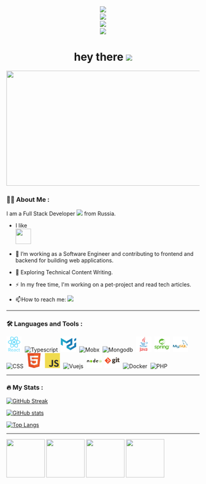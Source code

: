 <div id="header" align="center">
  <img src="https://media.giphy.com/media/SWoSkN6DxTszqIKEqv/giphy.gif" width="200"/>
</div>
<div align="center">
  <img src="https://komarev.com/ghpvc/?username=devmiracle&color=blue&style=for-the-badge" width="160"/>
</div>
<div align="center">
  <a href="https://www.linkedin.com/in/%D0%B0%D0%BB%D0%B5%D0%BA%D1%81%D0%B5%D0%B9-%D0%B1%D1%83%D1%82%D0%BA%D0%BE-873b44252/">
    <img src="https://img.shields.io/badge/LinkedIn-blue?logo=linkedin&logoColor=white&style=for-the-badge" width="160"></img>
  </a>
</div>
<div align="center">
  <a href="https://t.me/Miracle_tsx">
    <img src="https://img.shields.io/badge/Telegram-blue?logo=telegram&logoColor=white&style=for-the-badge" width="160"></img>
  </a>
</div>


<h1 align="center">
  hey there
  <img src="https://media.giphy.com/media/hvRJCLFzcasrR4ia7z/giphy.gif" width="30px"/>
</h1>
<div align="center">
  <img src="https://media.giphy.com/media/dWesBcTLavkZuG35MI/giphy.gif" width="600" height="300"/>
</div>

### :man_technologist: About Me :

I am a Full Stack Developer <img src="https://media.giphy.com/media/WUlplcMpOCEmTGBtBW/giphy.gif" width="30"> from Russia.

- I like <div>
  <img src="https://media.giphy.com/media/eNAsjO55tPbgaor7ma/giphy.gif" width="40" height="40"/>
</div>

- :telescope: I’m working as a Software Engineer and contributing to frontend and backend for building web applications.

- :seedling: Exploring Technical Content Writing.

- :zap: In my free time, I'm working on a pet-project and read tech articles.

- :mailbox:How to reach me: <a href="https://www.linkedin.com/in/%D0%B0%D0%BB%D0%B5%D0%BA%D1%81%D0%B5%D0%B9-%D0%B1%D1%83%D1%82%D0%BA%D0%BE-873b44252/">
  <img src="https://img.shields.io/badge/LinkedIn-blue?logo=linkedin&logoColor=white&style=for-the-badge"></img>
</a>  

---

### :hammer_and_wrench: Languages and Tools :

<div>
  <img src="https://github.com/devicons/devicon/blob/master/icons/react/react-original-wordmark.svg" title="React" alt="React" width="40" height="40"/>&nbsp;
  <img src="https://github.com/devMiracle/devicon/blob/master/icons/typescript/typescript-original.svg" title="Typescript" alt="Typescript" width="40" height="40"/>&nbsp;
  <img src="https://github.com/devicons/devicon/blob/master/icons/materialui/materialui-original.svg" title="Material UI" alt="Material UI" width="40" height="40"/>&nbsp;
  <img src="https://github.com/devMiracle/mobx/blob/main/docs/assets/mobx.png" title="Mobx" alt="Mobx" width="40" height="40"/>&nbsp;
  <img src="https://github.com/devMiracle/devicon/blob/master/icons/mongodb/mongodb-original-wordmark.svg" title="Mongodb" alt="Mongodb" width="40" height="40"/>&nbsp;
  <img src="https://github.com/devicons/devicon/blob/master/icons/java/java-original-wordmark.svg" title="Java" alt="Java" width="40" height="40"/>&nbsp;
  <img src="https://github.com/devicons/devicon/blob/master/icons/spring/spring-original-wordmark.svg" title="Spring" alt="Spring" width="40" height="40"/>&nbsp;
  <img src="https://github.com/devicons/devicon/blob/master/icons/mysql/mysql-original-wordmark.svg" title="MySQL"  alt="MySQL" width="40" height="40"/>&nbsp;
  <img src="https://github.com/devMiracle/devicon/blob/master/icons/css3/css3-original.svg"  title="CSS3" alt="CSS" width="40" height="40"/>&nbsp;
  <img src="https://github.com/devicons/devicon/blob/master/icons/html5/html5-original.svg" title="HTML5" alt="HTML" width="40" height="40"/>&nbsp;
  <img src="https://github.com/devicons/devicon/blob/master/icons/javascript/javascript-original.svg" title="JavaScript" alt="JavaScript" width="40" height="40"/>&nbsp;
  <img src="https://github.com/devMiracle/devicon/blob/master/icons/vuejs/vuejs-original-wordmark.svg" title="Vuejs" alt="Vuejs" width="40" height="40"/>&nbsp;
  <img src="https://github.com/devicons/devicon/blob/master/icons/nodejs/nodejs-original-wordmark.svg" title="NodeJS" alt="NodeJS" width="40" height="40"/>&nbsp;
  <img src="https://github.com/devicons/devicon/blob/master/icons/git/git-original-wordmark.svg" title="Git" alt="Git" width="40" height="40"/>&nbsp;
  <img src="https://github.com/devMiracle/devicon/blob/master/icons/docker/docker-original-wordmark.svg" title="Docker" alt="Docker" width="40" height="40"/>&nbsp;
  <img src="https://github.com/devMiracle/devicon/blob/master/icons/php/php-original.svg" title="PHP" alt="PHP" width="40" height="40"/>&nbsp;
</div>

---

### :fire: My Stats :

[![GitHub Streak](http://github-readme-streak-stats.herokuapp.com?user=devmiracle&theme=darcula)](https://git.io/streak-stats)

[![GitHub stats](https://github-readme-stats.vercel.app/api?username=devmiracle&show_icons=true&theme=darcula)](https://github.com/anuraghazra/github-readme-stats)

[![Top Langs](https://github-readme-stats.vercel.app/api/top-langs/?username=devmiracle&langs_count=8&theme=darcula)](https://github.com/anuraghazra/github-readme-stats)

---

<div>
  <img src="https://media.giphy.com/media/LWJ7cKyiWPCnVyuAhT/giphy.gif" width="100" height="100"/>
  <img src="https://media.giphy.com/media/lJNoBCvQYp7nq/giphy.gif" width="100" height="100"/>
  <img src="https://media.giphy.com/media/juSCTzqDAV1Xq/giphy.gif" width="100" height="100"/>
  <img src="https://media.giphy.com/media/VbnUQpnihPSIgIXuZv/giphy-downsized.gif" width="100" height="100"/>
</div>

